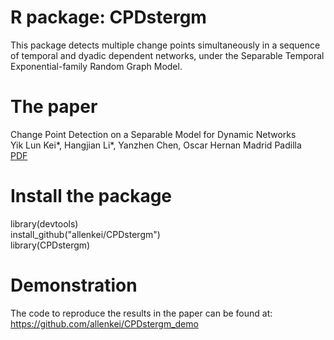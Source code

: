 # R package: CPDstergm
This package detects multiple change points simultaneously in a sequence of temporal and dyadic dependent networks, under the Separable Temporal Exponential-family Random Graph Model.

# The paper
Change Point Detection on a Separable Model for Dynamic Networks\
Yik Lun Kei\*, Hangjian Li\*, Yanzhen Chen, Oscar Hernan Madrid Padilla\
[PDF](https://arxiv.org/pdf/2303.17642.pdf)

# Install the package
library(devtools)\
install_github("allenkei/CPDstergm")\
library(CPDstergm)

# Demonstration
The code to reproduce the results in the paper can be found at:
https://github.com/allenkei/CPDstergm_demo
